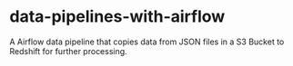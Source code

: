 # data-pipelines-with-airflow
A Airflow data pipeline that copies data from JSON files in a S3 Bucket to Redshift for further processing. 
